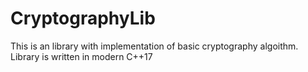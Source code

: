 # CryptographyLib
This is an library with implementation of basic cryptography algoithm. Library is written in modern C++17
